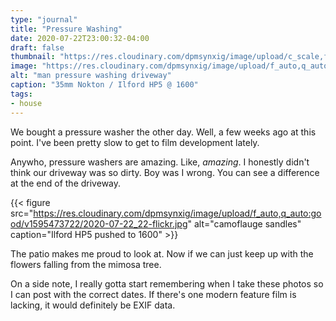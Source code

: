 ```yaml
---
type: "journal"
title: "Pressure Washing"
date: 2020-07-22T23:00:32-04:00
draft: false
thumbnail: "https://res.cloudinary.com/dpmsynxig/image/upload/c_scale,f_auto,q_auto:good,w_700/v1595473722/2020-07-22_26-flickr.jpg"
image: "https://res.cloudinary.com/dpmsynxig/image/upload/f_auto,q_auto:good/v1595473722/2020-07-22_26-flickr.jpg"
alt: "man pressure washing driveway"
caption: "35mm Nokton / Ilford HP5 @ 1600"
tags:
- house
---
```


We bought a pressure washer the other day. Well, a few weeks ago at this point. I've been pretty slow to get to film development lately.

Anywho, pressure washers are amazing. Like, *amazing*. I honestly didn't think our driveway was so dirty. Boy was I wrong. You can see a difference at the end of the driveway.

{{< figure src="https://res.cloudinary.com/dpmsynxig/image/upload/f_auto,q_auto:good/v1595473722/2020-07-22_22-flickr.jpg" alt="camoflauge sandles" caption="Ilford HP5 pushed to 1600" >}}

The patio makes me proud to look at. Now if we can just keep up with the flowers falling from the mimosa tree.

On a side note, I really gotta start remembering when I take these photos so I can post with the correct dates. If there's one modern feature film is lacking, it would definitely be EXIF data.
